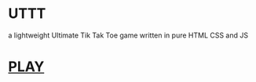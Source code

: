 # UTTT
a lightweight Ultimate Tik Tak Toe game written in pure HTML CSS and JS
# [PLAY](https://ccm7676.github.io/uttt/)
